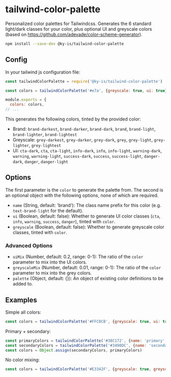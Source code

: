 # tailwind-color-palette

Personalized color palettes for Tailwindcss. Generates the 6 standard light/dark classes for your color, plus optional UI and greyscale colors (based on https://github.com/adevade/color-scheme-generator).

```bash
npm install --save-dev @ky-is/tailwind-color-palette
```
## Config

In your tailwind js configuration file:

```js
const tailwindColorPalette = require('@ky-is/tailwind-color-palette')

const colors = tailwindColorPalette('#e7a', {greyscale: true, ui: true})

module.exports = {
  colors: colors,
// ...
```

This generates the following colors, tinted by the provided color:
- Brand: `brand-darkest`, `brand-darker`, `brand-dark`, `brand`, `brand-light`, `brand-lighter`, `brand-lightest`
- Greyscale: `grey-darkest`, `grey-darker`, `grey-dark`, `grey`, `grey-light`, `grey-lighter`, `grey-lightest`
- UI: `cta-dark`, `cta`, `cta-light`, `info-dark`, `info`, `info-light`, `warning-dark`, `warning`, `warning-light`, `success-dark`, `success`, `success-light`, `danger-dark`, `danger`, `danger-light`

## Options

The first parameter is the `color` to generate the palette from. The second is an optional object with the following options, none of which are required.

- `name` (String, default: 'brand'): The class name prefix for this color (e.g. `text-brand-light` for the default).
- `ui` (Boolean, default: false): Whether to generate UI color classes (`cta`, `info`, `warning`, `success`, `danger`), tinted with `color`.
- `greyscale` (Boolean, default: false): Whether to generate greyscale color classes, tinted with `color`.

### Advanced Options

- `uiMix` (Number, default: 0.2, range: 0-1): The ratio of the `color` parameter to mix into the UI colors.
- `greyscaleMix` (Number, default: 0.01, range: 0-1): The ratio of the `color` parameter to mix into the grey colors.
- `palette` (Object, default: {}): An object of existing color definitions to be added to.

## Examples

Simple all colors:
```js
const colors = tailwindColorPalette('#FFC0CB', {greyscale: true, ui: true})
```

Primary + secondary:
```js
const primaryColors = tailwindColorPalette('#38C172', {name: 'primary', greyscale: true, ui: true})
const secondaryColors = tailwindColorPalette('#3490DC', {name: 'secondary'})
const colors = Object.assign(secondaryColors, primaryColors)
```

No color mixing:
```js
const colors = tailwindColorPalette('#E3342F', {greyscale: true, greyscaleMix: 0, ui: true, uiMix: 0})
```

